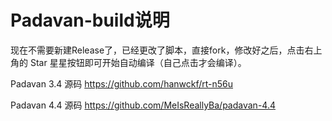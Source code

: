 # Padavan-build说明
现在不需要新建Release了，已经更改了脚本，直接fork，修改好之后，点击右上角的 Star 星星按钮即可开始自动编译（自己点击才会编译）。

Padavan 3.4 源码 https://github.com/hanwckf/rt-n56u

Padavan 4.4 源码 https://github.com/MeIsReallyBa/padavan-4.4

